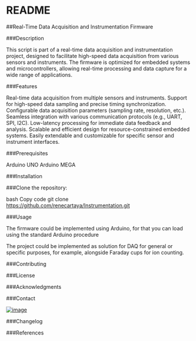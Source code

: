 # README

##Real-Time Data Acquisition and Instrumentation Firmware

###Description

This script is part of a real-time data acquisition and instrumentation project, designed to facilitate high-speed data acquisition from various sensors and instruments. The firmware is optimized for embedded systems and microcontrollers, allowing real-time processing and data capture for a wide range of applications.

###Features

Real-time data acquisition from multiple sensors and instruments.
Support for high-speed data sampling and precise timing synchronization.
Configurable data acquisition parameters (sampling rate, resolution, etc.).
Seamless integration with various communication protocols (e.g., UART, SPI, I2C).
Low-latency processing for immediate data feedback and analysis.
Scalable and efficient design for resource-constrained embedded systems.
Easily extendable and customizable for specific sensor and instrument interfaces.

###Prerequisites

Arduino UNO
Arduino MEGA

###Installation

###Clone the repository:

bash
Copy code
git clone https://github.com/renecartaya/Instrumentation.git


###Usage

The firmware could be implemented using Arduino, for that you can load using the standard Arduino procedure

The project could be implemented as solution for DAQ for general or specific purposes, for example, alongside Faraday cups for ion counting. 

###Contributing

###License

###Acknowledgments

###Contact

[![image](https://img.shields.io/badge/LinkedIn-0077B5?style=for-the-badge&logo=linkedin&logoColor=white)](https://www.linkedin.com/in/renecartaya)

###Changelog

###References
